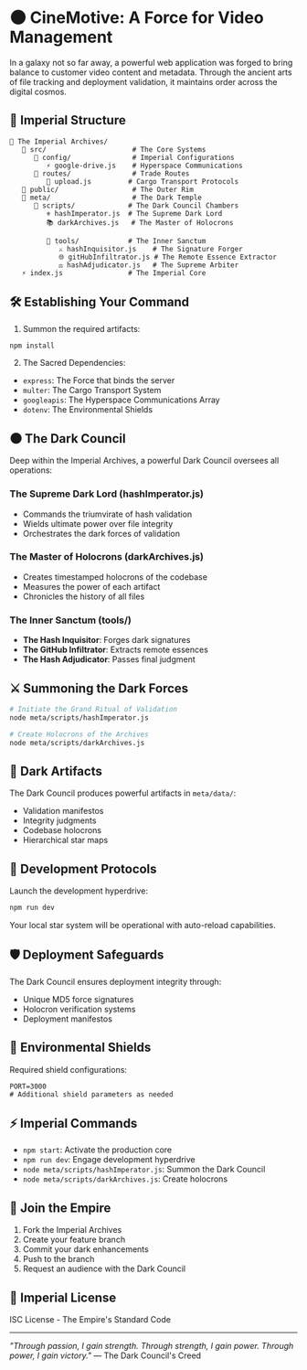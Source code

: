 # 🌑 CineMotive: A Force for Video Management

In a galaxy not so far away, a powerful web application was forged to bring balance to customer video content and metadata. Through the ancient arts of file tracking and deployment validation, it maintains order across the digital cosmos.

## 🚀 Imperial Structure
```
📁 The Imperial Archives/
   📁 src/                     # The Core Systems
      📁 config/               # Imperial Configurations
         ⚡ google-drive.js    # Hyperspace Communications
      📁 routes/               # Trade Routes
         🔌 upload.js         # Cargo Transport Protocols
   📁 public/                  # The Outer Rim
   📁 meta/                    # The Dark Temple
      📁 scripts/             # The Dark Council Chambers
         ⚜️ hashImperator.js  # The Supreme Dark Lord
         📚 darkArchives.js   # The Master of Holocrons
         
         📁 tools/            # The Inner Sanctum
            ⚔️ hashInquisitor.js    # The Signature Forger
            🌐 gitHubInfiltrator.js # The Remote Essence Extractor
            ⚖️ hashAdjudicator.js   # The Supreme Arbiter
   ⚡ index.js                # The Imperial Core
```

## 🛠️ Establishing Your Command

1. Summon the required artifacts:
```bash
npm install
```

2. The Sacred Dependencies:
- `express`: The Force that binds the server
- `multer`: The Cargo Transport System
- `googleapis`: The Hyperspace Communications Array
- `dotenv`: The Environmental Shields

## 🌑 The Dark Council

Deep within the Imperial Archives, a powerful Dark Council oversees all operations:

### The Supreme Dark Lord (hashImperator.js)
- Commands the triumvirate of hash validation
- Wields ultimate power over file integrity
- Orchestrates the dark forces of validation

### The Master of Holocrons (darkArchives.js)
- Creates timestamped holocrons of the codebase
- Measures the power of each artifact
- Chronicles the history of all files

### The Inner Sanctum (tools/)
- **The Hash Inquisitor**: Forges dark signatures
- **The GitHub Infiltrator**: Extracts remote essences
- **The Hash Adjudicator**: Passes final judgment

## ⚔️ Summoning the Dark Forces

```bash
# Initiate the Grand Ritual of Validation
node meta/scripts/hashImperator.js

# Create Holocrons of the Archives
node meta/scripts/darkArchives.js
```

## 📜 Dark Artifacts

The Dark Council produces powerful artifacts in `meta/data/`:
- Validation manifestos
- Integrity judgments
- Codebase holocrons
- Hierarchical star maps

## 🚀 Development Protocols

Launch the development hyperdrive:
```bash
npm run dev
```

Your local star system will be operational with auto-reload capabilities.

## 🛡️ Deployment Safeguards

The Dark Council ensures deployment integrity through:
- Unique MD5 force signatures
- Holocron verification systems
- Deployment manifestos

## 🔮 Environmental Shields

Required shield configurations:
```env
PORT=3000
# Additional shield parameters as needed
```

## ⚡ Imperial Commands

- `npm start`: Activate the production core
- `npm run dev`: Engage development hyperdrive
- `node meta/scripts/hashImperator.js`: Summon the Dark Council
- `node meta/scripts/darkArchives.js`: Create holocrons

## 🤝 Join the Empire

1. Fork the Imperial Archives
2. Create your feature branch
3. Commit your dark enhancements
4. Push to the branch
5. Request an audience with the Dark Council

## 📄 Imperial License

ISC License - The Empire's Standard Code

---

*"Through passion, I gain strength. Through strength, I gain power. Through power, I gain victory."*
— The Dark Council's Creed
